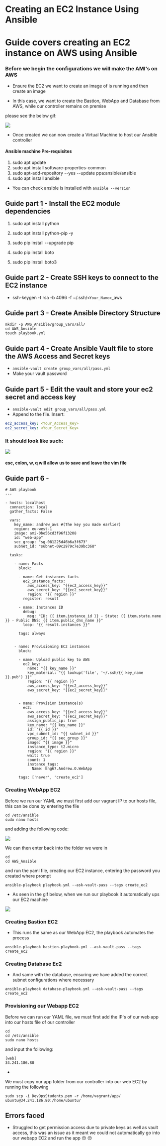 # Creating an EC2 Instance Using Ansible


# Guide covers creating an EC2 instance on AWS using Ansible

### Before we begin the configurations we will make the AMI's on AWS

- Ensure the EC2 we want to create an image of is running and then create an image

- In this case, we want to create the Bastion, WebApp and Database from AWS, while
our controller remains on premise

please see the below gif:

![](/images/Creating-A-AMI.gif)

- Once created we can now create a Virtual Machine to host our Ansible controller


#### Ansible machine Pre-requisites

1. sudo apt update
2. sudo apt install software-properties-common
3. sudo apt-add-repository --yes --update ppa:ansible/ansible
4. sudo apt install ansible

- You can check ansible is installed with `ansible --version`

## Guide part 1 - Install the EC2 module dependencies

1. sudo apt install python

2. sudo apt install python-pip -y

3. sudo pip install --upgrade pip

4. sudo pip install boto

5. sudo pip install boto3

## Guide part 2 - Create SSH keys to connect to the EC2 instance

- ssh-keygen -t rsa -b 4096 -f ~/.ssh/`<Your_Name>`_aws

## Guide part 3 - Create Ansible Directory Structure

```shell script
mkdir -p AWS_Ansible/group_vars/all/
cd AWS_Ansible
touch playbook.yml
```

## Guide part 4 - Create Ansible Vault file to store the AWS Access and Secret keys

- `ansible-vault create group_vars/all/pass.yml`
- Make your vault password

## Guide part 5 - Edit the vault and store your ec2 secret and access key

- `ansible-vault edit group_vars/all/pass.yml`
- Append to the file. Insert:
```yaml
ec2_access_key: <Your_Access_Key>                                     
ec2_secret_key: <Your_Secret_Key>
```

### It should look like such:

![](/images/adding-AWS-keys.png)

#### esc, colon, w, q will allow us to save and leave the vim file


## Guide part 6 -

```
# AWS playbook
---

- hosts: localhost
  connection: local
  gather_facts: False

  vars:
    key_name: andrew_aws #(The key you made earlier)
    region: eu-west-1
    image: ami-0be56cd3f96f13208
    id: "web-app"
    sec_group: "sg-081225d46b6a3f673"
    subnet_id: "subnet-09c2979c7e39bc368"

  tasks:

    - name: Facts
      block:

      - name: Get instances facts
        ec2_instance_facts:
          aws_access_key: "{{ec2_access_key}}"
          aws_secret_key: "{{ec2_secret_key}}"
          region: "{{ region }}"
        register: result

      - name: Instances ID
        debug:
          msg: "ID: {{ item.instance_id }} - State: {{ item.state.name }} - Public DNS: {{ item.public_dns_name }}"
        loop: "{{ result.instances }}"

      tags: always


    - name: Provisioning EC2 instances
      block:

      - name: Upload public key to AWS
        ec2_key:
          name: "{{ key_name }}"
          key_material: "{{ lookup('file', '~/.ssh/{{ key_name }}.pub') }}"
          region: "{{ region }}"
          aws_access_key: "{{ec2_access_key}}"
          aws_secret_key: "{{ec2_secret_key}}"


      - name: Provision instance(s)
        ec2:
          aws_access_key: "{{ec2_access_key}}"
          aws_secret_key: "{{ec2_secret_key}}"
          assign_public_ip: true
          key_name: "{{ key_name }}"
          id: "{{ id }}"
          vpc_subnet_id: "{{ subnet_id }}"
          group_id: "{{ sec_group }}"
          image: "{{ image }}"
          instance_type: t2.micro
          region: "{{ region }}"
          wait: true
          count: 1
          instance_tags:
            Name: Eng67.Andrew.O.WebApp

      tags: ['never', 'create_ec2']
```




### Creating WebApp EC2

Before we run our YAML we must first add our vagrant IP to our hosts file,
this can be done by entering the file

```
cd /etc/ansible
sudo nano hosts
```

and adding the following code:

![](/images/Adding-AWS-To-Hosts.png)

We can then enter back into the folder we were in

```
cd
cd AWS_Ansible
```

and run the yaml file, creating our EC2 instance, entering the password you created
where prompt

```
ansible-playbook playbook.yml --ask-vault-pass --tags create_ec2
```

- As seen in the gif below, when we run our playbook it automatically
ups our EC2 machine

![](/images/Upping-The-EC2.png)




### Creating Bastion EC2

- This runs the same as our WebApp EC2, the playbook automates the process

```
ansible-playbook bastion-playbook.yml --ask-vault-pass --tags create_ec2
```

### Creating Database Ec2

- And same with the database, ensuring we have added the correct subnet configurations
where necessary

```
ansible-playbook database-playbook.yml --ask-vault-pass --tags create_ec2
```


### Provisioning our Webapp EC2


Before we can run our YAML file, we must first add the IP's of our web app into
our hosts file of our controller



```
cd
cd /etc/ansible
sudo nano hosts

```
and input the following:

```
[web]
34.241.186.80

```
-


We must copy our app folder from our controller into our web EC2 by running the following

```
sudo scp -i DevOpsStudents.pem -r /home/vagrant/app/ ubuntu@34.241.186.80:/home/ubuntu/
```


## Errors faced

- Struggled to get permission access due to private keys as well as vault access,
this was an issue as it meant we could not automatically go into our webapp EC2
and run the app :unamused: :unamused:
